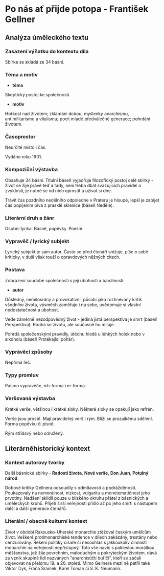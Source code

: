 # Po nás ať přijde potopa - František Gellner

## Analýza úměleckého textu

### Zasazení výňatku do kontextu díla

Sbírka se skládá ze 34 básní.

### Téma a motiv

- **téma**

Skeptický postoj ke společnosti.

- **motiv**

Hořkost nad životem; zklamání dobou; myšlenky anarchismu, antimilitarismu a vitalismu; pocit mladé předválečné generace; pohrdání životem.

### Časoprostor

Neurčité místo i čas.

Vydáno roku 1901.

### Kompoziční výstavba

Obsahuje 34 básní. Titulní báseň vyjadřuje filozofický postoj celé sbírky - život se žije právě teď a tady, není třeba dbát svazujících pravidel a zvyklostí, je nutné se od nich oprostit a užívat si dne.

Trávit čas pozdního nedělního odpoledne v Prateru je hloupé, lepší je zabíjet čas popíjením piva z prasklé sklenice (báseň Neděle).

### Literární druh a žánr

Osobní lyrika. Básně, popěvky. Poezie.

### Vypravěč / lyrický subjekt

Lyrický subjekt je sám autor. Často se před čtenáři snižuje, píše o sobě kriticky, v duši však touží o opravdových něžných citech.

### Postava

Zobrazení soudobé společnosti s její ubohostí a banálností.

- **autor**

Důsledný, nemilosrdný a provokativní, působí jako rozhněvaný kritik všedního života, výsměch zaměřuje i na sebe, uvědomuje si vlastní nedostatečnost a ubohost.

Vede záměrně nezodpovědný život - jediná jistá perspektiva je smrt (báseň Perspektiva). Rouhá se životu, ale současně ho miluje.

Pohrdá společenskými pravidly, útěchu hledá u lehkých holek nebo v alkoholu (báseň Protékající pohár).

### Vyprávěcí způsoby

Nepřímá řeč.

### Typy promluv

Pásmo vypravěče, ich-forma i er-forma.

### Veršovaná výstavba

Krátké verše, většinou i krátké sloky. Některé sloky se opakují jako refrén. 

Verše jsou prosté. Mají pravidelný verš i rým. Blíží se prozaikému sdělení. Forma popěvku či písně.

Rým střídavý nebo sdružený.

## Literárněhistorický kontext

### Kontext autorovy tvorby

Další básnické sbírky - **Radosti života**, **Nové verše**, **Don Juan**, **Potulný národ**.

Dobové kritiky Gellnera odsoudily s odmítavostí a podrážděností. Poukazovaly na nemorálnost, nízkost, vulgaritu a monotematičnost jeho prvotiny. Nadšení sklidil pouze u blízkého okruhu přátel z básnických a uměleckých kruhů. Přijetí širší veřejnosti přišlo až po jeho smrti s nástupem další a další generace čtenářů.

### Literální / obecně kulturní kontext

Život v období Rakousko-Uherské monarchie ztěžoval českým umělcům život. Veškeré protimonarchiské tendence v dílech zakázány, trestány nebo cenzurovány. Řešení politiky císaře či nesouhlas s jakkoukoliv činností monarchie na veřejnosti nepřístupný. Toto vše navíc s pokleslou morálkou měšťanstva, jež žije povrchním, maloduchým a pokryteckým životem, dává za vznik skupině lidí nazvaných "anarchističtí buřiči", kteří se začali objevovat na přelomu 19. a 20. století. Mimo Gellnera mezi ně patřil také Viktor Dyk, Fráňa Šrámek, Karel Toman či S. K. Neumann.
